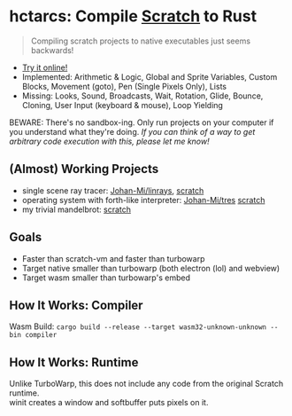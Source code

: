 # hctarcs: Compile [Scratch](https://scratch.mit.edu) to Rust 

> Compiling scratch projects to native executables just seems backwards! 

- [Try it online!](https://lukegrahamlandry.ca/hctarcs/)
- Implemented: Arithmetic & Logic, Global and Sprite Variables, Custom Blocks, Movement (goto), Pen (Single Pixels Only), Lists
- Missing: Looks, Sound, Broadcasts, Wait, Rotation, Glide, Bounce, Cloning, User Input (keyboard & mouse), Loop Yielding 

BEWARE: There's no sandbox-ing. Only run projects on your computer if you understand what they're doing. 
*If you can think of a way to get arbitrary code execution with this, please let me know!*


## (Almost) Working Projects

- single scene ray tracer: [Johan-Mi/linrays](https://github.com/Johan-Mi/linrays), [scratch](https://scratch.mit.edu/projects/726052645) 
- operating system with forth-like interpreter: [Johan-Mi/tres](https://github.com/Johan-Mi/tres) [scratch](https://scratch.mit.edu/projects/647528063/)
- my trivial mandelbrot: [scratch](https://scratch.mit.edu/projects/945435432/)

<!--
## Build

- [Install Rust](https://www.rust-lang.org/tools/install)
- `git clone "https://github.com/LukeGrahamLandry/hctarcs.git" && cd hctarcs`
- `cargo build --release`

## Usage

- Export your scratch project to a .sb3 file.
- `cargo run --release --bin compiler`
- `cd target/scratch_out`
- `cargo run`
-->

## Goals

- Faster than scratch-vm and faster than turbowarp
- Target native smaller than turbowarp (both electron (lol) and webview)
- Target wasm smaller than turbowarp's embed 

## How It Works: Compiler

Wasm Build: `cargo build --release --target wasm32-unknown-unknown --bin compiler`

## How It Works: Runtime

Unlike TurboWarp, this does not include any code from the original Scratch runtime.  
winit creates a window and softbuffer puts pixels on it. 
